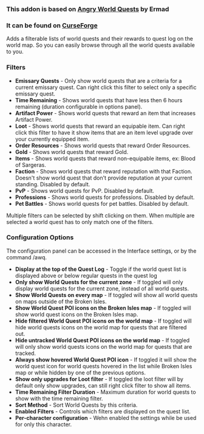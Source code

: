 ### This addon is based on **[Angry World Quests](https://www.curseforge.com/wow/addons/angry-world-quests)** by Ermad
### It can be found on **[CurseForge](https://www.curseforge.com/wow/addons/angrier-world-quests)**

Adds a filterable lists of world quests and their rewards to quest log on the world map. So you can easily browse through all the world quests available to you.

### Filters

* __Emissary Quests__ - Only show world quests that are a criteria for a current emissary quest. Can right click this filter to select only a specific emissary quest.
* __Time Remaining__ - Shows world quests that have less then 6 hours remaining (duration configurable in options panel).
* __Artifact Power__ - Shows world quests that reward an item that increases Artifact Power.
* __Loot__ - Shows world quests that reward an equipable item. Can right click this filter to have it show items that are an item level upgrade over your currently equipped item.
* __Order Resources__ - Shows world quests that reward Order Resources.
* __Gold__ - Shows world quests that reward Gold.
* __Items__ - Shows world quests that reward non-equipable items, ex: Blood of Sargeras.
* __Faction__ - Shows world quests that reward reputation with that Faction. Doesn't show world quest that don't provide reputation at your current standing. Disabled by default.
* __PvP__ - Shows world quests for PvP. Disabled by default.
* __Professions__ - Shows world quests for professions. Disabled by default.
* __Pet Battles__ - Shows world quests for pet battles. Disabled by default.

Multiple filters can be selected by shift clicking on them. When multiple are selected a world quest has to only match one of the filters.

### Configuration Options

The configuration panel can be accessed in the Interface settings, or by the command /awq.

* __Display at the top of the Quest Log__ - Toggle if the world quest list is displayed above or below regular quests in the quest log
* __Only show World Quests for the current zone__ - If toggled will only display world quests for the current zone, instead of all world quests.
* __Show World Quests on every map__ - If toggled will show all world quests on maps outside of the Broken Isles.
* __Show World Quest POI icons on the Broken Isles map__ - If toggled will show world quest icons on the Broken Isles map.
* __Hide filtered World Quest POI icons on the world map__ - If toggled will hide world quests icons on the world map for quests that are filtered out.
* __Hide untracked World Quest POI icons on the world map__ - If toggled will only show world quests icons on the world map for quests that are tracked.
* __Always show hovered World Quest POI icon__ - If toggled it will show the world quest icon for world quests hovered in the list while Broken Isles map or while hidden by one of the previous options.
* __Show only upgrades for Loot filter__ - If toggled the loot filter will by default only show upgrades, can still right click filter to show all items.
* __Time Remaining Filter Duration__ - Maximum duration for world quests to show with the time remaining filter.
* __Sort Method__ - Sort World Quests by this criteria.
* __Enabled Filters__ - Controls which filters are displayed on the quest list.
* __Per-character configuration__ - Wehn enabled the settings while be used for only this character.
